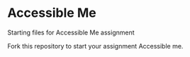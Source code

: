 # Accessible Me
Starting files for Accessible Me assignment

Fork this repository to start your assignment Accessible me.
